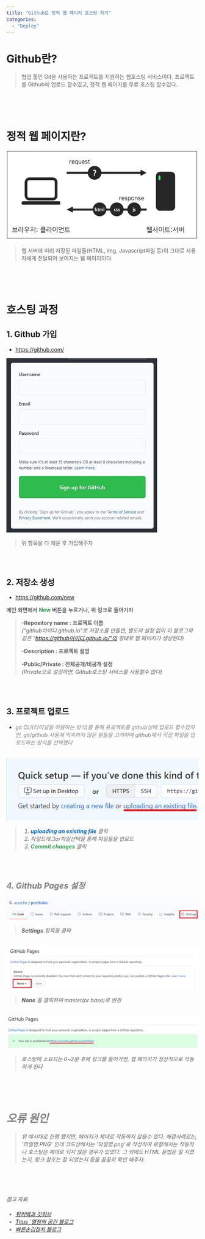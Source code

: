```yaml
---
title: "Github로 정적 웹 페이지 호스팅 하기"
categories: 
  - "Deploy"
---
```


# Github란?

> 협업 툴인 Git을 사용하는 프로젝트를 지원하는 웹호스팅 서비스이다.
> 프로젝트를 Github에 업로드 할수있고, 정적 웹 페이지를 무료 호스팅 할수있다.

<br><br><br>

# 정적 웹 페이지란?

<img src="/assets/images/2020-09-28-github_static_web_page_hosting/static_web_page.png">

> 웹 서버에 미리 저장된 파일들(HTML, img, Javascript파일 등)이 그대로 사용자에게 전달되어 보여지는 웹 페이지이다.

<br><br><br>

# 호스팅 과정

## 1. Github 가입

* <a href="https://github.com/" target="_blank">https://github.com/</a>

<img src="/assets/images/2020-09-28-github_static_web_page_hosting/github_signup.JPG">

> 위 항목을 다 채운 후 가입해주자

<br><br>

## 2. 저장소 생성

* <a href="https://github.com/new" target="_blank">https://github.com/new</a>

메인 화면에서 <strong style="color:#2ea44f">New</strong> 버튼을 누르거나, 위 링크로 들어가자


> <strong>-Repository name : 프로젝트 이름</strong>   
> <em>("github아이디.github.io"로 저장소를 만들면, 별도의 설정 없이 이 블로그와 같은 "https://github아이디.github.io/"의 형태로 웹 페이지가 생성된다)</em>
> 
> <strong>-Description : 프로젝트 설명</strong>   
> 
> <strong>-Public/Private : 전체공개/비공개 설정</strong>   
> <em>(Private으로 설정하면, Github호스팅 서비스를 사용할수 없다)</em>

<br><br>

## 3. 프로젝트 업로드

* <em style="color:gray;">git CLI(터미널을 이용하는 방식)를 통해 프로젝트를 github상에 업로드 할수있지만, git/github 사용에 익숙하지 않은 분들을 고려하여 github에서 직접 파일을 업로드하는 방식을 선택했다<em>

<br>

<img src="/assets/images/2020-09-28-github_static_web_page_hosting/upload.png">

> 1. <strong style="color:#0366d6">uploading an existing file</strong> 클릭   
> 2. 파일드래그or파일선택을 통해 파일들을 업로드   
> 3. <strong style="color:#2ea44f">Commit changes</strong> 클릭

<br><br>

## 4. Github Pages 설정

<img src="/assets/images/2020-09-28-github_static_web_page_hosting/setting.png">

> <strong>Settings</strong> 항목을 클릭

<br>

<img src="/assets/images/2020-09-28-github_static_web_page_hosting/github_pages.png">

> <strong>None</strong> 을 클릭하여 master(or base)로 변경

<br>

<img src="/assets/images/2020-09-28-github_static_web_page_hosting/result_page.png">

> 호스팅에 소요되는 0~2분 후에 링크를 들어가면, 웹 페이지가 정상적으로 작동하게 된다

<br><br><br>

# 오류 원인

> 위 예시대로 진행 했지만, 페이지가 제대로 작동하지 않을수 있다. 해결사례로는, '파일명.PNG' 인데 코드상에서는 '파일명.png'로
> 작성하여 로컬에서는 작동하나 호스팅은 제대로 되지 않은 경우가 있었다. 그 외에도 HTML 문법은 잘 지켰는지, 링크 참조는 잘 되었는지
> 등을 꼼꼼히 확인 해주자.

<br><br><br>

#### 참고 자료
* <a href="https://ko.wikipedia.org/wiki/%EA%B9%83%ED%97%88%EB%B8%8C" target="_blank">위키백과 깃허브</a>
* <a href="https://titus94.tistory.com/4" target="_blank">Titus `열정의 공간 블로그</a>
* <a href="https://hogni.tistory.com/75" target="_blank">빠른손김참치 블로그</a>